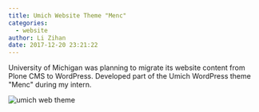 ```yaml
---
title: Umich Website Theme "Menc"
categories:
  - website
author: Li Zihan 
date: 2017-12-20 23:21:22
---
```


University of Michigan was planning to migrate its website content from Plone CMS to WordPress. Developed part of the Umich WordPress theme "Menc" during my intern. 

![umich web theme](/pic/umich-web/1.png)

